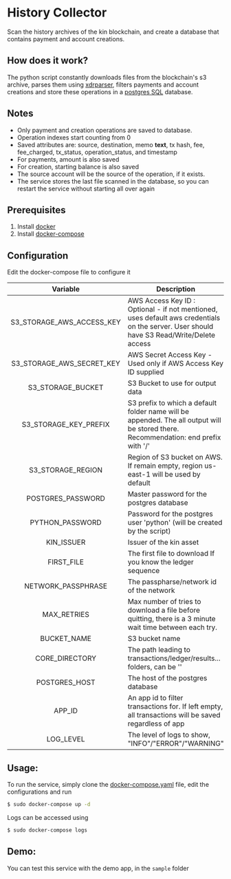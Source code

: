 # History Collector

Scan the history archives of the kin blockchain, and create a database that contains payment and account creations.

## How does it work?
The python script constantly downloads files from the blockchain's s3 archive, parses them using [xdrparser](https://github.com/kinecosystem/xdrparser), filters payments and account creations and store these operations in a [postgres SQL](https://www.postgresql.org/) database.

## Notes
* Only payment and creation operations are saved to database.
* Operation indexes start counting from 0
* Saved attributes are: source, destination, memo **text**, tx hash, fee, fee_charged, tx_status, operation_status, and timestamp
* For payments, amount is also saved
* For creation, starting balance is also saved
* The source account will be the source of the operation, if it exists.
* The service stores the last file scanned in the database, so you can restart the service without starting all over again

## Prerequisites
1. Install [docker](https://docs.docker.com/install/)
2. Install [docker-compose](https://docs.docker.com/compose/install/)

## Configuration
Edit the docker-compose file to configure it

|          Variable          | Description                                                                                                                                                                                                                     |
|:--------------------------:|---------------------------------------------------------------------------------------------------------------------------------------------------------------------------------------------------------------------------------|
| S3_STORAGE_AWS_ACCESS_KEY  | AWS Access Key ID : Optional - if not mentioned, uses default aws credentials on the server. User should have S3 Read/Write/Delete access
| S3_STORAGE_AWS_SECRET_KEY  | AWS Secret Access Key - Used only if AWS Access Key ID supplied
| S3_STORAGE_BUCKET          | S3 Bucket to use for output data
| S3_STORAGE_KEY_PREFIX      | S3 prefix to which a default folder name will be appended. The all output will be stored there. Recommendation: end prefix with '/' 
| S3_STORAGE_REGION          | Region of S3 bucket on AWS. If remain empty, region us-east-1 will be used by default
| POSTGRES_PASSWORD          | Master password for the postgres database                                                                                                                                                                                       |
| PYTHON_PASSWORD            | Password for the postgres user 'python' (will be created by the script)                                                                                                                                                                                                                                                                                                                                                                                       |
| KIN_ISSUER                 | Issuer of the kin asset                                                                                                                                                                                                  |
| FIRST_FILE                 | The first file to download If you know the ledger sequence|
| NETWORK_PASSPHRASE         | The passpharse/network id of the network                                                                                                                                                                                        |
| MAX_RETRIES                | Max number of tries to download a file before quitting, there is a 3 minute wait time between each try.                                                                                                                         |
| BUCKET_NAME                | S3 bucket name                                                                                                                                                                                                                  |
| CORE_DIRECTORY             | The path leading to transactions/ledger/results... folders, can be ''                                                                                                                                                      |
| POSTGRES_HOST            | The host of the postgres database                                                                                                                                                     |
| APP_ID             | An app id to filter transactions for. If left empty, all transactions will be saved regardless of app                                                                                                                                                      |
| LOG_LEVEL             | The level of logs to show, "INFO"/"ERROR"/"WARNING"                                                                                                                                                      |

## Usage:
To run the service, simply clone the [docker-compose.yaml](https://github.com/kinecosystem/history-collector/raw/master/docker-compose.yaml) file, edit the configurations
and run
```bash
$ sudo docker-compose up -d
````

Logs can be accessed using
```bash
$ sudo docker-compose logs
```

## Demo:  
You can test this service with the demo app, in the ```sample``` folder
